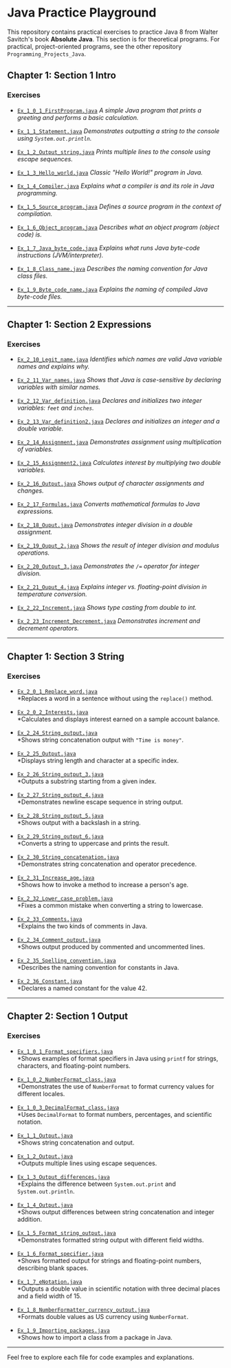# Java Practice Playground

This repository contains practical exercises to practice Java 8 from Walter Savitch's book **Absolute Java**.
This section is for theoretical programs.
For practical, project-oriented programs, see the other repository `Programming_Projects_Java`.

## Chapter 1: Section 1 Intro

### Exercises

- [`Ex_1_0_1_FirstProgram.java`](src/chapter1/Section1_Intro/Ex_1_0_1_FirstProgram.java)
  *A simple Java program that prints a greeting and performs a basic calculation.*

- [`Ex_1_1_Statement.java`](src/chapter1/Section1_Intro/Ex_1_1_Statement.java)
  *Demonstrates outputting a string to the console using `System.out.println`.*

- [`Ex_1_2_Output_string.java`](src/chapter1/Section1_Intro/Ex_1_2_Output_string.java)
  *Prints multiple lines to the console using escape sequences.*

- [`Ex_1_3_Hello_world.java`](src/chapter1/Section1_Intro/Ex_1_3_Hello_world.java)
  *Classic "Hello World!" program in Java.*

- [`Ex_1_4_Compiler.java`](src/chapter1/Section1_Intro/Ex_1_4_Compiler.java)
  *Explains what a compiler is and its role in Java programming.*

- [`Ex_1_5_Source_program.java`](src/chapter1/Section1_Intro/Ex_1_5_Source_program.java)
  *Defines a source program in the context of compilation.*

- [`Ex_1_6_Object_program.java`](src/chapter1/Section1_Intro/Ex_1_6_Object_program.java)
  *Describes what an object program (object code) is.*

- [`Ex_1_7_Java_byte_code.java`](src/chapter1/Section1_Intro/Ex_1_7_Java_byte_code.java)
  *Explains what runs Java byte-code instructions (JVM/interpreter).*

- [`Ex_1_8_Class_name.java`](src/chapter1/Section1_Intro/Ex_1_8_Class_name.java)
  *Describes the naming convention for Java class files.*

- [`Ex_1_9_Byte_code_name.java`](src/chapter1/Section1_Intro/Ex_1_9_Byte_code_name.java)
  *Explains the naming of compiled Java byte-code files.*

---

## Chapter 1: Section 2 Expressions

### Exercises

- [`Ex_2_10_Legit_name.java`](src/chapter1/Section2_Expressions/Ex_2_10_Legit_name.java)
  *Identifies which names are valid Java variable names and explains why.*

- [`Ex_2_11_Var_names.java`](src/chapter1/Section2_Expressions/Ex_2_11_Var_names.java)
  *Shows that Java is case-sensitive by declaring variables with similar names.*

- [`Ex_2_12_Var_definition.java`](src/chapter1/Section2_Expressions/Ex_2_12_Var_definition.java)
  *Declares and initializes two integer variables: `feet` and `inches`.*

- [`Ex_2_13_Var_definition2.java`](src/chapter1/Section2_Expressions/Ex_2_13_Var_definition2.java)
  *Declares and initializes an integer and a double variable.*

- [`Ex_2_14_Assignment.java`](src/chapter1/Section2_Expressions/Ex_2_14_Assignment.java)
  *Demonstrates assignment using multiplication of variables.*

- [`Ex_2_15_Assignment2.java`](src/chapter1/Section2_Expressions/Ex_2_15_Assignment2.java)
  *Calculates interest by multiplying two double variables.*

- [`Ex_2_16_Output.java`](src/chapter1/Section2_Expressions/Ex_2_16_Output.java)
  *Shows output of character assignments and changes.*

- [`Ex_2_17_Formulas.java`](src/chapter1/Section2_Expressions/Ex_2_17_Formulas.java)
  *Converts mathematical formulas to Java expressions.*

- [`Ex_2_18_Ouput.java`](src/chapter1/Section2_Expressions/Ex_2_18_Ouput.java)
  *Demonstrates integer division in a double assignment.*

- [`Ex_2_19_Ouput_2.java`](src/chapter1/Section2_Expressions/Ex_2_19_Ouput_2.java)
  *Shows the result of integer division and modulus operations.*

- [`Ex_2_20_Output_3.java`](src/chapter1/Section2_Expressions/Ex_2_20_Output_3.java)
  *Demonstrates the `/=` operator for integer division.*

- [`Ex_2_21_Ouput_4.java`](src/chapter1/Section2_Expressions/Ex_2_21_Ouput_4.java)
  *Explains integer vs. floating-point division in temperature conversion.*

- [`Ex_2_22_Increment.java`](src/chapter1/Section2_Expressions/Ex_2_22_Increment.java)
  *Shows type casting from double to int.*

- [`Ex_2_23_Increment_Decrement.java`](src/chapter1/Section2_Expressions/Ex_2_23_Increment_Decrement.java)
  *Demonstrates increment and decrement operators.*

---

## Chapter 1: Section 3 String

### Exercises

- [`Ex_2_0_1_Replace_word.java`](src/chapter1/Section3_String/Ex_2_0_1_Replace_word.java)  
  \*Replaces a word in a sentence without using the `replace()` method.

- [`Ex_2_0_2_Interests.java`](src/chapter1/Section3_String/Ex_2_0_2_Interests.java)  
  \*Calculates and displays interest earned on a sample account balance.

- [`Ex_2_24_String_output.java`](src/chapter1/Section3_String/Ex_2_24_String_output.java)  
  \*Shows string concatenation output with `"Time is money"`.

- [`Ex_2_25_Output.java`](src/chapter1/Section3_String/Ex_2_25_Output.java)  
  \*Displays string length and character at a specific index.

- [`Ex_2_26_String_output_3.java`](src/chapter1/Section3_String/Ex_2_26_String_output_3.java)  
  \*Outputs a substring starting from a given index.

- [`Ex_2_27_String_output_4.java`](src/chapter1/Section3_String/Ex_2_27_String_output_4.java)  
  \*Demonstrates newline escape sequence in string output.

- [`Ex_2_28_String_output_5.java`](src/chapter1/Section3_String/Ex_2_28_String_output_5.java)  
  \*Shows output with a backslash in a string.

- [`Ex_2_29_String_output_6.java`](src/chapter1/Section3_String/Ex_2_29_String_output_6.java)  
  \*Converts a string to uppercase and prints the result.

- [`Ex_2_30_String_concatenation.java`](src/chapter1/Section3_String/Ex_2_30_String_concatenation.java)  
  \*Demonstrates string concatenation and operator precedence.

- [`Ex_2_31_Increase_age.java`](src/chapter1/Section3_String/Ex_2_31_Increase_age.java)  
  \*Shows how to invoke a method to increase a person's age.

- [`Ex_2_32_Lower_case_problem.java`](src/chapter1/Section3_String/Ex_2_32_Lower_case_problem.java)  
  \*Fixes a common mistake when converting a string to lowercase.

- [`Ex_2_33_Comments.java`](src/chapter1/Section3_String/Ex_2_33_Comments.java)  
  \*Explains the two kinds of comments in Java.

- [`Ex_2_34_Comment_output.java`](src/chapter1/Section3_String/Ex_2_34_Comment_output.java)  
  \*Shows output produced by commented and uncommented lines.

- [`Ex_2_35_Spelling_convention.java`](src/chapter1/Section3_String/Ex_2_35_Spelling_convention.java)  
  \*Describes the naming convention for constants in Java.

- [`Ex_2_36_Constant.java`](src/chapter1/Section3_String/Ex_2_36_Constant.java)  
  \*Declares a named constant for the value 42.

---

## Chapter 2: Section 1 Output

### Exercises

- [`Ex_1_0_1_Format_specifiers.java`](src/chapter2/Section1_Output/Ex_1_0_1_Format_specifiers.java)  
  \*Shows examples of format specifiers in Java using `printf` for strings, characters, and floating-point numbers.

- [`Ex_1_0_2_NumberFormat_class.java`](src/chapter2/Section1_Output/Ex_1_0_2_NumberFormat_class.java)  
  \*Demonstrates the use of `NumberFormat` to format currency values for different locales.

- [`Ex_1_0_3_DecimalFormat_class.java`](src/chapter2/Section1_Output/Ex_1_0_3_DecimalFormat_class.java)  
  \*Uses `DecimalFormat` to format numbers, percentages, and scientific notation.

- [`Ex_1_1_Output.java`](src/chapter2/Section1_Output/Ex_1_1_Output.java)  
  \*Shows string concatenation and output.

- [`Ex_1_2_Output.java`](src/chapter2/Section1_Output/Ex_1_2_Output.java)  
  \*Outputs multiple lines using escape sequences.

- [`Ex_1_3_Output_differences.java`](src/chapter2/Section1_Output/Ex_1_3_Output_differences.java)  
  \*Explains the difference between `System.out.print` and `System.out.println`.

- [`Ex_1_4_Output.java`](src/chapter2/Section1_Output/Ex_1_4_Output.java)  
  \*Shows output differences between string concatenation and integer addition.

- [`Ex_1_5_Format_string_output.java`](src/chapter2/Section1_Output/Ex_1_5_Format_string_output.java)  
  \*Demonstrates formatted string output with different field widths.

- [`Ex_1_6_Format_specifier.java`](src/chapter2/Section1_Output/Ex_1_6_Format_specifier.java)  
  \*Shows formatted output for strings and floating-point numbers, describing blank spaces.

- [`Ex_1_7_eNotation.java`](src/chapter2/Section1_Output/Ex_1_7_eNotation.java)  
  \*Outputs a double value in scientific notation with three decimal places and a field width of 15.

- [`Ex_1_8_NumberFormatter_currency_output.java`](src/chapter2/Section1_Output/Ex_1_8_NumberFormatter_currency_output.java)  
  \*Formats double values as US currency using `NumberFormat`.

- [`Ex_1_9_Importing_packages.java`](src/chapter2/Section1_Output/Ex_1_9_Importing_packages.java)  
  \*Shows how to import a class from a package in Java.

---

Feel free to explore each file for code examples and explanations.
